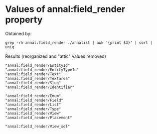 # Values of annal:field_render property

Obtained by:

    grep -rh annal:field_render ./annalist | awk '{print $3}' | sort | uniq

Results (reorganized and "attic" values removed)

    "annal:field_render/EntityId"
    "annal:field_render/EntityTypeId"
    "annal:field_render/Text"
    "annal:field_render/Textarea"
    "annal:field_render/Slug"
    "annal:field_render/Identifier"

    "annal:field_render/Enum"
    "annal:field_render/Field"
    "annal:field_render/List"
    "annal:field_render/Type"
    "annal:field_render/View"
    "annal:field_render/Placement"

    "annal:field_render/View_sel"
